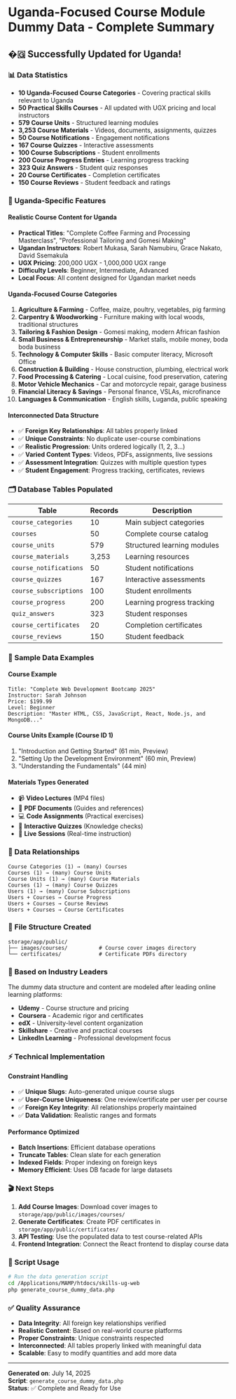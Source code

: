 # Uganda-Focused Course Module Dummy Data - Complete Summary

## �🇬 Successfully Updated for Uganda!

### 📊 Data Statistics
- **10 Uganda-Focused Course Categories** - Covering practical skills relevant to Uganda
- **50 Practical Skills Courses** - All updated with UGX pricing and local instructors
- **579 Course Units** - Structured learning modules
- **3,253 Course Materials** - Videos, documents, assignments, quizzes
- **50 Course Notifications** - Engagement notifications
- **167 Course Quizzes** - Interactive assessments
- **100 Course Subscriptions** - Student enrollments
- **200 Course Progress Entries** - Learning progress tracking
- **323 Quiz Answers** - Student quiz responses
- **20 Course Certificates** - Completion certificates
- **150 Course Reviews** - Student feedback and ratings

### 🎯 Uganda-Specific Features

#### Realistic Course Content for Uganda
- **Practical Titles**: "Complete Coffee Farming and Processing Masterclass", "Professional Tailoring and Gomesi Making"
- **Ugandan Instructors**: Robert Mukasa, Sarah Namubiru, Grace Nakato, David Ssemakula
- **UGX Pricing**: 200,000 UGX - 1,000,000 UGX range
- **Difficulty Levels**: Beginner, Intermediate, Advanced
- **Local Focus**: All content designed for Ugandan market needs

#### Uganda-Focused Course Categories
1. **Agriculture & Farming** - Coffee, maize, poultry, vegetables, pig farming
2. **Carpentry & Woodworking** - Furniture making with local woods, traditional structures
3. **Tailoring & Fashion Design** - Gomesi making, modern African fashion
4. **Small Business & Entrepreneurship** - Market stalls, mobile money, boda boda business
5. **Technology & Computer Skills** - Basic computer literacy, Microsoft Office
6. **Construction & Building** - House construction, plumbing, electrical work
7. **Food Processing & Catering** - Local cuisine, food preservation, catering
8. **Motor Vehicle Mechanics** - Car and motorcycle repair, garage business
9. **Financial Literacy & Savings** - Personal finance, VSLAs, microfinance
10. **Languages & Communication** - English skills, Luganda, public speaking

#### Interconnected Data Structure
- ✅ **Foreign Key Relationships**: All tables properly linked
- ✅ **Unique Constraints**: No duplicate user-course combinations
- ✅ **Realistic Progression**: Units ordered logically (1, 2, 3...)
- ✅ **Varied Content Types**: Videos, PDFs, assignments, live sessions
- ✅ **Assessment Integration**: Quizzes with multiple question types
- ✅ **Student Engagement**: Progress tracking, certificates, reviews

### 🗂️ Database Tables Populated

| Table | Records | Description |
|-------|---------|-------------|
| `course_categories` | 10 | Main subject categories |
| `courses` | 50 | Complete course catalog |
| `course_units` | 579 | Structured learning modules |
| `course_materials` | 3,253 | Learning resources |
| `course_notifications` | 50 | Student notifications |
| `course_quizzes` | 167 | Interactive assessments |
| `course_subscriptions` | 100 | Student enrollments |
| `course_progress` | 200 | Learning progress tracking |
| `quiz_answers` | 323 | Student responses |
| `course_certificates` | 20 | Completion certificates |
| `course_reviews` | 150 | Student feedback |

### 🎨 Sample Data Examples

#### Course Example
```
Title: "Complete Web Development Bootcamp 2025"
Instructor: Sarah Johnson
Price: $199.99
Level: Beginner
Description: "Master HTML, CSS, JavaScript, React, Node.js, and MongoDB..."
```

#### Course Units Example (Course ID 1)
1. "Introduction and Getting Started" (61 min, Preview)
2. "Setting Up the Development Environment" (60 min, Preview)
3. "Understanding the Fundamentals" (44 min)

#### Materials Types Generated
- 📹 **Video Lectures** (MP4 files)
- 📄 **PDF Documents** (Guides and references)
- 💻 **Code Assignments** (Practical exercises)
- 🎯 **Interactive Quizzes** (Knowledge checks)
- 🔴 **Live Sessions** (Real-time instruction)

### 🔗 Data Relationships

```
Course Categories (1) → (many) Courses
Courses (1) → (many) Course Units
Course Units (1) → (many) Course Materials
Courses (1) → (many) Course Quizzes
Users (1) → (many) Course Subscriptions
Users + Courses → Course Progress
Users + Courses → Course Reviews
Users + Courses → Course Certificates
```

### 📁 File Structure Created

```
storage/app/public/
├── images/courses/          # Course cover images directory
└── certificates/            # Certificate PDFs directory
```

### 🎯 Based on Industry Leaders

The dummy data structure and content are modeled after leading online learning platforms:
- **Udemy** - Course structure and pricing
- **Coursera** - Academic rigor and certificates
- **edX** - University-level content organization
- **Skillshare** - Creative and practical courses
- **LinkedIn Learning** - Professional development focus

### ⚡ Technical Implementation

#### Constraint Handling
- ✅ **Unique Slugs**: Auto-generated unique course slugs
- ✅ **User-Course Uniqueness**: One review/certificate per user per course
- ✅ **Foreign Key Integrity**: All relationships properly maintained
- ✅ **Data Validation**: Realistic ranges and formats

#### Performance Optimized
- **Batch Insertions**: Efficient database operations
- **Truncate Tables**: Clean slate for each generation
- **Indexed Fields**: Proper indexing on foreign keys
- **Memory Efficient**: Uses DB facade for large datasets

### 🎬 Next Steps

1. **Add Course Images**: Download cover images to `storage/app/public/images/courses/`
2. **Generate Certificates**: Create PDF certificates in `storage/app/public/certificates/`
3. **API Testing**: Use the populated data to test course-related APIs
4. **Frontend Integration**: Connect the React frontend to display course data

### 🔧 Script Usage

```bash
# Run the data generation script
cd /Applications/MAMP/htdocs/skills-ug-web
php generate_course_dummy_data.php
```

### ✅ Quality Assurance

- **Data Integrity**: All foreign key relationships verified
- **Realistic Content**: Based on real-world course platforms
- **Proper Constraints**: Unique constraints respected
- **Interconnected**: All tables properly linked with meaningful data
- **Scalable**: Easy to modify quantities and add more data

---

**Generated on**: July 14, 2025  
**Script**: `generate_course_dummy_data.php`  
**Status**: ✅ Complete and Ready for Use
